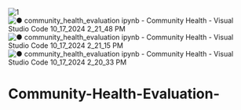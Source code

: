 ![1](https://github.com/user-attachments/assets/801e122d-9e1b-4808-831e-fe2c4b4c03fa)
![● community_health_evaluation ipynb - Community Health - Visual Studio Code 10_17_2024 2_21_48 PM](https://github.com/user-attachments/assets/c7dcdef1-488e-4b14-94c6-34d322cf3b1f)
![● community_health_evaluation ipynb - Community Health - Visual Studio Code 10_17_2024 2_21_15 PM](https://github.com/user-attachments/assets/f098ef01-5ea4-4cf4-ab47-61abd7bca4a9)
![● community_health_evaluation ipynb - Community Health - Visual Studio Code 10_17_2024 2_20_33 PM](https://github.com/user-attachments/assets/74a1b930-ccd4-4b0f-b890-87f6eda13f15)
# Community-Health-Evaluation-

